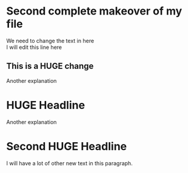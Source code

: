# Second complete makeover of my file
We need to change the text in here  
I will edit this line here

## This is a HUGE change
Another explanation

# HUGE Headline 
Another explanation

# Second HUGE Headline
I will have a lot of other new text in this paragraph.
